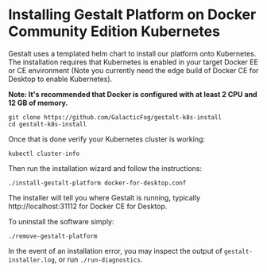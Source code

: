 # Installing Gestalt Platform on Docker Community Edition Kubernetes

Gestalt uses a templated helm chart to install our platform onto Kubernetes.  The installation requires that Kubernetes is enabled in your target Docker EE or CE environment (Note you currently need the edge build of Docker CE for Desktop to enable Kubernetes).

**Note: It's recommended that Docker is configured with at least 2 CPU and 12 GB of memory.**

```
git clone https://github.com/GalacticFog/gestalt-k8s-install
cd gestalt-k8s-install
```

Once that is done verify your Kubernetes cluster is working:

```
kubectl cluster-info
```

Then run the installation wizard and follow the instructions:
```
./install-gestalt-platform docker-for-desktop.conf
```
The installer will tell you where Gestalt is running, typically http://localhost:31112 for Docker CE for Desktop.

To uninstall the software simply:
```
./remove-gestalt-platform
```

In the event of an installation error, you may inspect the output of `gestalt-installer.log`, or run `./run-diagnostics`.
